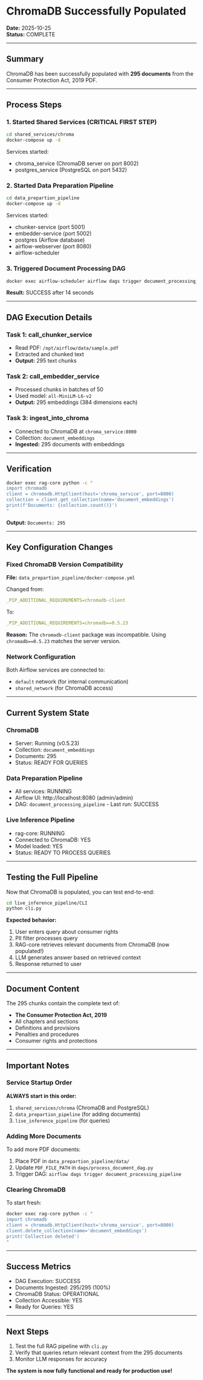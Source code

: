 # ChromaDB Successfully Populated

**Date:** 2025-10-25  
**Status:** COMPLETE

---

## Summary

ChromaDB has been successfully populated with **295 documents** from the Consumer Protection Act, 2019 PDF.

---

## Process Steps

### 1. Started Shared Services (CRITICAL FIRST STEP)
```bash
cd shared_services/chroma
docker-compose up -d
```

Services started:
- chroma_service (ChromaDB server on port 8002)
- postgres_service (PostgreSQL on port 5432)

### 2. Started Data Preparation Pipeline
```bash
cd data_prepartion_pipeline
docker-compose up -d
```

Services started:
- chunker-service (port 5001)
- embedder-service (port 5002)
- postgres (Airflow database)
- airflow-webserver (port 8080)
- airflow-scheduler

### 3. Triggered Document Processing DAG
```bash
docker exec airflow-scheduler airflow dags trigger document_processing_pipeline
```

**Result:** SUCCESS after 14 seconds

---

## DAG Execution Details

### Task 1: call_chunker_service
- Read PDF: `/opt/airflow/data/sample.pdf`
- Extracted and chunked text
- **Output:** 295 text chunks

### Task 2: call_embedder_service
- Processed chunks in batches of 50
- Used model: `all-MiniLM-L6-v2`
- **Output:** 295 embeddings (384 dimensions each)

### Task 3: ingest_into_chroma
- Connected to ChromaDB at `chroma_service:8000`
- Collection: `document_embeddings`
- **Ingested:** 295 documents with embeddings

---

## Verification

```bash
docker exec rag-core python -c "
import chromadb
client = chromadb.HttpClient(host='chroma_service', port=8000)
collection = client.get_collection(name='document_embeddings')
print(f'Documents: {collection.count()}')
"
```

**Output:** `Documents: 295`

---

## Key Configuration Changes

### Fixed ChromaDB Version Compatibility
**File:** `data_prepartion_pipeline/docker-compose.yml`

Changed from:
```yaml
_PIP_ADDITIONAL_REQUIREMENTS=chromadb-client
```

To:
```yaml
_PIP_ADDITIONAL_REQUIREMENTS=chromadb==0.5.23
```

**Reason:** The `chromadb-client` package was incompatible. Using `chromadb==0.5.23` matches the server version.

### Network Configuration
Both Airflow services are connected to:
- `default` network (for internal communication)
- `shared_network` (for ChromaDB access)

---

## Current System State

### ChromaDB
- Server: Running (v0.5.23)
- Collection: `document_embeddings`
- Documents: 295
- Status: READY FOR QUERIES

### Data Preparation Pipeline
- All services: RUNNING
- Airflow UI: http://localhost:8080 (admin/admin)
- DAG: `document_processing_pipeline` - Last run: SUCCESS

### Live Inference Pipeline
- rag-core: RUNNING
- Connected to ChromaDB: YES
- Model loaded: YES
- Status: READY TO PROCESS QUERIES

---

## Testing the Full Pipeline

Now that ChromaDB is populated, you can test end-to-end:

```bash
cd live_inference_pipeline/CLI
python cli.py
```

**Expected behavior:**
1. User enters query about consumer rights
2. PII filter processes query
3. RAG-core retrieves relevant documents from ChromaDB (now populated!)
4. LLM generates answer based on retrieved context
5. Response returned to user

---

## Document Content

The 295 chunks contain the complete text of:
- **The Consumer Protection Act, 2019**
- All chapters and sections
- Definitions and provisions
- Penalties and procedures
- Consumer rights and protections

---

## Important Notes

### Service Startup Order
**ALWAYS start in this order:**
1. `shared_services/chroma` (ChromaDB and PostgreSQL)
2. `data_prepartion_pipeline` (for adding documents)
3. `live_inference_pipeline` (for queries)

### Adding More Documents
To add more PDF documents:
1. Place PDF in `data_prepartion_pipeline/data/`
2. Update `PDF_FILE_PATH` in `dags/process_document_dag.py`
3. Trigger DAG: `airflow dags trigger document_processing_pipeline`

### Clearing ChromaDB
To start fresh:
```bash
docker exec rag-core python -c "
import chromadb
client = chromadb.HttpClient(host='chroma_service', port=8000)
client.delete_collection(name='document_embeddings')
print('Collection deleted')
"
```

---

## Success Metrics

- DAG Execution: SUCCESS
- Documents Ingested: 295/295 (100%)
- ChromaDB Status: OPERATIONAL
- Collection Accessible: YES
- Ready for Queries: YES

---

## Next Steps

1. Test the full RAG pipeline with `cli.py`
2. Verify that queries return relevant context from the 295 documents
3. Monitor LLM responses for accuracy

**The system is now fully functional and ready for production use!**
